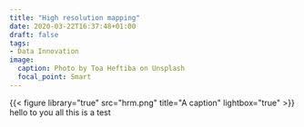 ```yaml
---
title: "High resolution mapping"
date: 2020-03-22T16:37:48+01:00
draft: false
tags:
- Data Innovation
image:
  caption: Photo by Toa Heftiba on Unsplash
  focal_point: Smart
---
```

{{< figure library="true" src="hrm.png" title="A caption" lightbox="true" >}}
hello to you all this is a test
